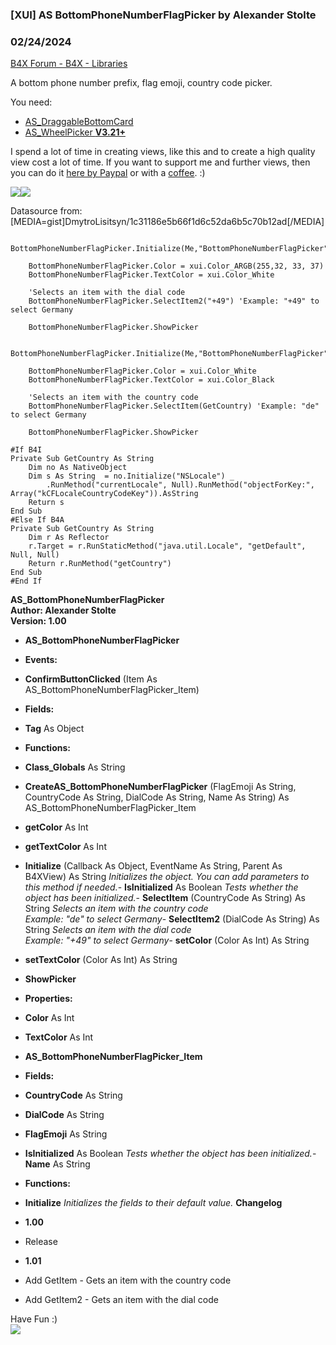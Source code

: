###  [XUI] AS BottomPhoneNumberFlagPicker by Alexander Stolte
### 02/24/2024
[B4X Forum - B4X - Libraries](https://www.b4x.com/android/forum/threads/157781/)

A bottom phone number prefix, flag emoji, country code picker.  
  
You need:  

- [AS\_DraggableBottomCard](https://www.b4x.com/android/forum/threads/b4x-xui-as-draggable-bottom-card.121219/)
- [AS\_WheelPicker **V3.21+**](https://www.b4x.com/android/forum/threads/b4x-xui-as-wheelpicker-spinner-a-modern-single-multiple-choice-picker-view-based-on-xcustomlistview-payware.127505/)

I spend a lot of time in creating views, like this and to create a high quality view cost a lot of time. If you want to support me and further views, then you can do it [here by Paypal](https://www.paypal.com/donate/?hosted_button_id=PBJGJWDDSM6ZG) or with a [coffee](https://www.buymeacoffee.com/astolte). :)  
  
![](https://www.b4x.com/android/forum/attachments/148307)![](https://www.b4x.com/android/forum/attachments/148308)  
  
Datasource from:  
[MEDIA=gist]DmytroLisitsyn/1c31186e5b66f1d6c52da6b5c70b12ad[/MEDIA]  
  

```B4X
    BottomPhoneNumberFlagPicker.Initialize(Me,"BottomPhoneNumberFlagPicker",Root)  
   
    BottomPhoneNumberFlagPicker.Color = xui.Color_ARGB(255,32, 33, 37)  
    BottomPhoneNumberFlagPicker.TextColor = xui.Color_White  
   
    'Selects an item with the dial code  
    BottomPhoneNumberFlagPicker.SelectItem2("+49") 'Example: "+49" to select Germany  
   
    BottomPhoneNumberFlagPicker.ShowPicker
```

  

```B4X
    BottomPhoneNumberFlagPicker.Initialize(Me,"BottomPhoneNumberFlagPicker",Root)  
   
    BottomPhoneNumberFlagPicker.Color = xui.Color_White  
    BottomPhoneNumberFlagPicker.TextColor = xui.Color_Black  
   
    'Selects an item with the country code  
    BottomPhoneNumberFlagPicker.SelectItem(GetCountry) 'Example: "de" to select Germany  
   
    BottomPhoneNumberFlagPicker.ShowPicker
```

  

```B4X
#If B4I  
Private Sub GetCountry As String  
    Dim no As NativeObject  
    Dim s As String  = no.Initialize("NSLocale") _  
        .RunMethod("currentLocale", Null).RunMethod("objectForKey:", Array("kCFLocaleCountryCodeKey")).AsString  
    Return s  
End Sub  
#Else If B4A  
Private Sub GetCountry As String  
    Dim r As Reflector  
    r.Target = r.RunStaticMethod("java.util.Locale", "getDefault", Null, Null)  
    Return r.RunMethod("getCountry")  
End Sub  
#End If
```

  
**AS\_BottomPhoneNumberFlagPicker  
Author: Alexander Stolte  
Version: 1.00**  

- **AS\_BottomPhoneNumberFlagPicker**

- **Events:**

- **ConfirmButtonClicked** (Item As AS\_BottomPhoneNumberFlagPicker\_Item)

- **Fields:**

- **Tag** As Object

- **Functions:**

- **Class\_Globals** As String
- **CreateAS\_BottomPhoneNumberFlagPicker** (FlagEmoji As String, CountryCode As String, DialCode As String, Name As String) As AS\_BottomPhoneNumberFlagPicker\_Item
- **getColor** As Int
- **getTextColor** As Int
- **Initialize** (Callback As Object, EventName As String, Parent As B4XView) As String
*Initializes the object. You can add parameters to this method if needed.*- **IsInitialized** As Boolean
*Tests whether the object has been initialized.*- **SelectItem** (CountryCode As String) As String
*Selects an item with the country code  
 Example: "de" to select Germany*- **SelectItem2** (DialCode As String) As String
*Selects an item with the dial code  
 Example: "+49" to select Germany*- **setColor** (Color As Int) As String
- **setTextColor** (Color As Int) As String
- **ShowPicker**

- **Properties:**

- **Color** As Int
- **TextColor** As Int

- **AS\_BottomPhoneNumberFlagPicker\_Item**

- **Fields:**

- **CountryCode** As String
- **DialCode** As String
- **FlagEmoji** As String
- **IsInitialized** As Boolean
*Tests whether the object has been initialized.*- **Name** As String

- **Functions:**

- **Initialize**
*Initializes the fields to their default value.*
**Changelog**  

- **1.00**

- Release

- **1.01**

- Add GetItem - Gets an item with the country code
- Add GetItem2 - Gets an item with the dial code

Have Fun :)  
[![](https://www.b4x.com/android/forum/attachments/paypal-donate-button-png-clipart-png.79848/)](https://www.paypal.com/donate/?hosted_button_id=PBJGJWDDSM6ZG)